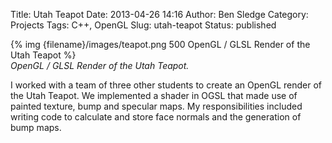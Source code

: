 Title: Utah Teapot
Date: 2013-04-26 14:16
Author: Ben Sledge
Category: Projects
Tags: C++, OpenGL
Slug: utah-teapot
Status: published

{% img {filename}/images/teapot.png 500 OpenGL / GLSL Render of the Utah Teapot
%}<br />
_OpenGL / GLSL Render of the Utah Teapot._

I worked with a team of three other students to create an OpenGL render
of the Utah Teapot. We implemented a shader in OGSL that made use of
painted texture, bump and specular maps. My responsibilities included
writing code to calculate and store face normals and the generation of
bump maps.

